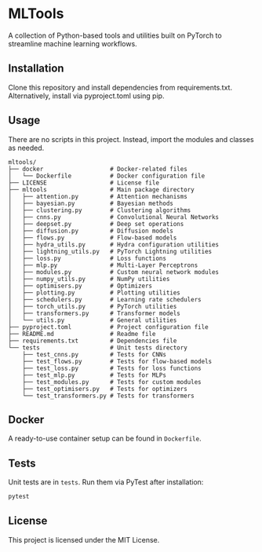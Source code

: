 # MLTools

A collection of Python-based tools and utilities built on PyTorch to streamline machine learning workflows.

## Installation

Clone this repository and install dependencies from requirements.txt.
Alternatively, install via pyproject.toml using pip.

## Usage

There are no scripts in this project. Instead, import the modules and classes as needed.
```
mltools/
├── docker                   # Docker-related files
│   └── Dockerfile           # Docker configuration file
├── LICENSE                  # License file
├── mltools                  # Main package directory
│   ├── attention.py         # Attention mechanisms
│   ├── bayesian.py          # Bayesian methods
│   ├── clustering.py        # Clustering algorithms
│   ├── cnns.py              # Convolutional Neural Networks
│   ├── deepset.py           # Deep set operations
│   ├── diffusion.py         # Diffusion models
│   ├── flows.py             # Flow-based models
│   ├── hydra_utils.py       # Hydra configuration utilities
│   ├── lightning_utils.py   # PyTorch Lightning utilities
│   ├── loss.py              # Loss functions
│   ├── mlp.py               # Multi-Layer Perceptrons
│   ├── modules.py           # Custom neural network modules
│   ├── numpy_utils.py       # NumPy utilities
│   ├── optimisers.py        # Optimizers
│   ├── plotting.py          # Plotting utilities
│   ├── schedulers.py        # Learning rate schedulers
│   ├── torch_utils.py       # PyTorch utilities
│   ├── transformers.py      # Transformer models
│   └── utils.py             # General utilities
├── pyproject.toml           # Project configuration file
├── README.md                # Readme file
├── requirements.txt         # Dependencies file
└── tests                    # Unit tests directory
    ├── test_cnns.py         # Tests for CNNs
    ├── test_flows.py        # Tests for flow-based models
    ├── test_loss.py         # Tests for loss functions
    ├── test_mlp.py          # Tests for MLPs
    ├── test_modules.py      # Tests for custom modules
    ├── test_optimisers.py   # Tests for optimizers
    └── test_transformers.py # Tests for transformers
```

## Docker

A ready-to-use container setup can be found in `Dockerfile`.

## Tests

Unit tests are in `tests`. Run them via PyTest after installation:

```bash
pytest
```

## License

This project is licensed under the MIT License.
